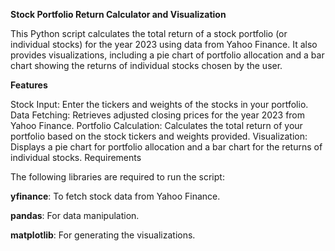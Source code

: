 **Stock Portfolio Return Calculator and Visualization**

This Python script calculates the total return of a stock portfolio (or individual stocks) for the year 2023 using data from Yahoo Finance. It also provides visualizations, including a pie chart of portfolio allocation and a bar chart showing the returns of individual stocks chosen by the user.

**Features**

Stock Input: Enter the tickers and weights of the stocks in your portfolio.
Data Fetching: Retrieves adjusted closing prices for the year 2023 from Yahoo Finance.
Portfolio Calculation: Calculates the total return of your portfolio based on the stock tickers and weights provided.
Visualization: Displays a pie chart for portfolio allocation and a bar chart for the returns of individual stocks.
Requirements


The following libraries are required to run the script:

**yfinance**: To fetch stock data from Yahoo Finance.

**pandas**: For data manipulation.

**matplotlib**: For generating the visualizations.

